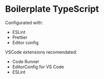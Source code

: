 # Boilerplate TypeScript

Configurated with:

- ESLint
- Prettier
- Editor config

VSCode extensions recomendated:

- Code Runner
- EditorConfig for VS Code
- ESLint

